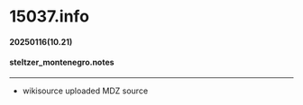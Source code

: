# 15037.info
#### 20250116(10.21)
#### steltzer_montenegro.notes
----
- wikisource uploaded MDZ source
